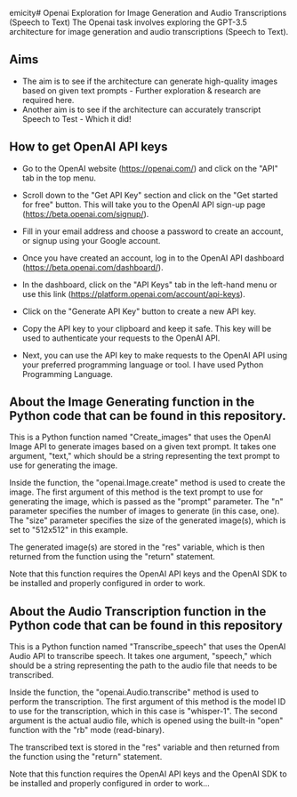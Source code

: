 emicity# Openai Exploration for Image Generation and Audio Transcriptions (Speech to Text)
The Openai task involves exploring the GPT-3.5 architecture for image generation and audio transcriptions (Speech to Text). 

## Aims
- The aim is to see if the architecture can generate high-quality images based on given text prompts - Further exploration & research are required here.
- Another aim is to see if the architecture can accurately transcript Speech to Test - Which it did!

## How to get OpenAI API keys
- Go to the OpenAI website (https://openai.com/) and click on the "API" tab in the top menu.

- Scroll down to the "Get API Key" section and click on the "Get started for free" button. This will take you to the OpenAI API sign-up page (https://beta.openai.com/signup/).

- Fill in your email address and choose a password to create an account, or signup using your Google account.

- Once you have created an account, log in to the OpenAI API dashboard (https://beta.openai.com/dashboard/).

- In the dashboard, click on the "API Keys" tab in the left-hand menu or use this link (https://platform.openai.com/account/api-keys).

- Click on the "Generate API Key" button to create a new API key.

- Copy the API key to your clipboard and keep it safe. This key will be used to authenticate your requests to the OpenAI API.

- Next, you can use the API key to make requests to the OpenAI API using your preferred programming language or tool. I have used Python Programming Language.

## About the Image Generating function in the Python code that can be found in this repository.
This is a Python function named "Create_images" that uses the OpenAI Image API to generate images based on a given text prompt. It takes one argument, "text," which should be a string representing the text prompt to use for generating the image.

Inside the function, the "openai.Image.create" method is used to create the image. The first argument of this method is the text prompt to use for generating the image, which is passed as the "prompt" parameter. The "n" parameter specifies the number of images to generate (in this case, one). The "size" parameter specifies the size of the generated image(s), which is set to "512x512" in this example.

The generated image(s) are stored in the "res" variable, which is then returned from the function using the "return" statement.

Note that this function requires the OpenAI API keys and the OpenAI SDK to be installed and properly configured in order to work.

## About the Audio Transcription function in the Python code that can be found in this repository
This is a Python function named "Transcribe_speech" that uses the OpenAI Audio API to transcribe speech. It takes one argument, "speech," which should be a string representing the path to the audio file that needs to be transcribed.

Inside the function, the "openai.Audio.transcribe" method is used to perform the transcription. The first argument of this method is the model ID to use for the transcription, which in this case is "whisper-1". The second argument is the actual audio file, which is opened using the built-in "open" function with the "rb" mode (read-binary).

The transcribed text is stored in the "res" variable and then returned from the function using the "return" statement.

Note that this function requires the OpenAI API keys and the OpenAI SDK to be installed and properly configured in order to work...

